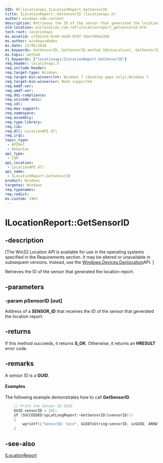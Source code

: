 ```yaml
---
UID: NF:locationapi.ILocationReport.GetSensorID
title: ILocationReport::GetSensorID (locationapi.h)
author: windows-sdk-content
description: Retrieves the ID of the sensor that generated the location report.
old-location: winlocation_com_ref\ilocationreport_getsensorid.htm
tech.root: locationapi
ms.assetid: c75b2ce3-8c60-4e26-870f-2bec599ea3b8
ms.author: windowssdkdev
ms.date: 12/05/2018
ms.keywords: GetSensorID, GetSensorID method [WinLocation], GetSensorID method [WinLocation],ILocationReport interface, ILocationReport interface [WinLocation],GetSensorID method, ILocationReport.GetSensorID, ILocationReport::GetSensorID, WinLocation_COM_Ref.ilocationreport_getsensorid, locationapi/ILocationReport::GetSensorID
ms.topic: method
f1_keywords: ["locationapi/ILocationReport.GetSensorID"]
req.header: locationapi.h
req.include-header: 
req.target-type: Windows
req.target-min-winverclnt: Windows 7 [desktop apps only],Windows 7
req.target-min-winversvr: None supported
req.kmdf-ver: 
req.umdf-ver: 
req.ddi-compliance: 
req.unicode-ansi: 
req.idl: 
req.max-support: 
req.namespace: 
req.assembly: 
req.type-library: 
req.lib: 
req.dll: LocationAPI.dll
req.irql: 
topic_type:
 - APIRef
 - kbSyntax
api_type:
 - COM
api_location:
 - LocationAPI.dll
api_name:
 - ILocationReport.GetSensorID
product: Windows
targetos: Windows
req.typenames: 
req.redist: 
ms.custom: 19H1
---
```


# ILocationReport::GetSensorID


## -description


<p class="CCE_Message">[The Win32 Location API is available for use in the operating systems specified in the Requirements section. It may be altered or unavailable in subsequent versions. Instead, use the <a href="https://docs.microsoft.com/en-us/uwp/api/windows.devices.geolocation">Windows.Devices.Geolocation</a>API.
]

Retrieves the ID of the sensor that generated the location report.


## -parameters




### -param pSensorID [out]

Address of a <b>SENSOR_ID</b> that receives the ID of the sensor that generated the location report.


## -returns



If this method succeeds, it returns <b xmlns:loc="http://microsoft.com/wdcml/l10n">S_OK</b>. Otherwise, it returns an <b xmlns:loc="http://microsoft.com/wdcml/l10n">HRESULT</b> error code.




## -remarks



A sensor ID is a <b>GUID</b>.


#### Examples

The following example demonstrates how to call <b>GetSensorID</b>.


```cpp
    // Print the Sensor ID GUID
    GUID sensorID = {0};
    if (SUCCEEDED(spLatLongReport->GetSensorID(&sensorID)))
    {
        wprintf(L"SensorID: %s\n", GUIDToString(sensorID, szGUID, ARRAYSIZE(szGUID)));
    }

```





## -see-also




<a href="https://docs.microsoft.com/windows/desktop/api/locationapi/nn-locationapi-ilocationreport">ILocationReport</a>
 

 

